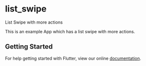 # list_swipe

List Swipe with more actions

This is an example App which has a list swipe with more actions. 



## Getting Started

For help getting started with Flutter, view our online
[documentation](https://flutter.io/).
